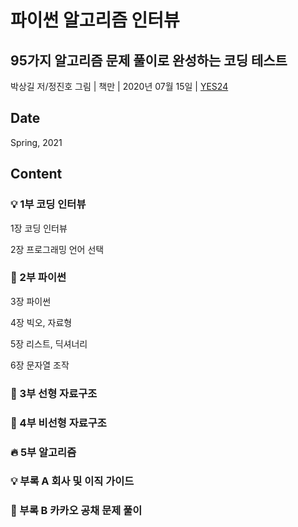 # 파이썬 알고리즘 인터뷰
## 95가지 알고리즘 문제 풀이로 완성하는 코딩 테스트
박상길 저/정진호 그림 | 책만 | 2020년 07월 15일 | [YES24](http://www.yes24.com/Product/Goods/91084402)

## Date
Spring, 2021

## Content
### :bulb: 1부 코딩 인터뷰
1장 코딩 인터뷰

2장 프로그래밍 언어 선택

### :palm_tree: 2부 파이썬
3장 파이썬

4장 빅오, 자료형

5장 리스트, 딕셔너리

6장 문자열 조작

### :notebook: 3부 선형 자료구조

### :notebook: 4부 비선형 자료구조

### :fire: 5부 알고리즘

### :bulb: 부록 A 회사 및 이직 가이드

### :pencil: 부록 B 카카오 공채 문제 풀이
